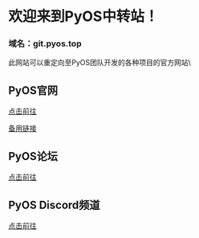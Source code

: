 # 欢迎来到PyOS中转站！
### 域名：git.pyos.top
此网站可以重定向至PyOS团队开发的各种项目的官方网站\
## PyOS官网
[点击前往](http://pyos.top)

[备用链接](http://www.pyos.top)
## PyOS论坛
[点击前往](http://forum.pyos.top)
## PyOS Discord频道
[点击前往](http://discord.com)
